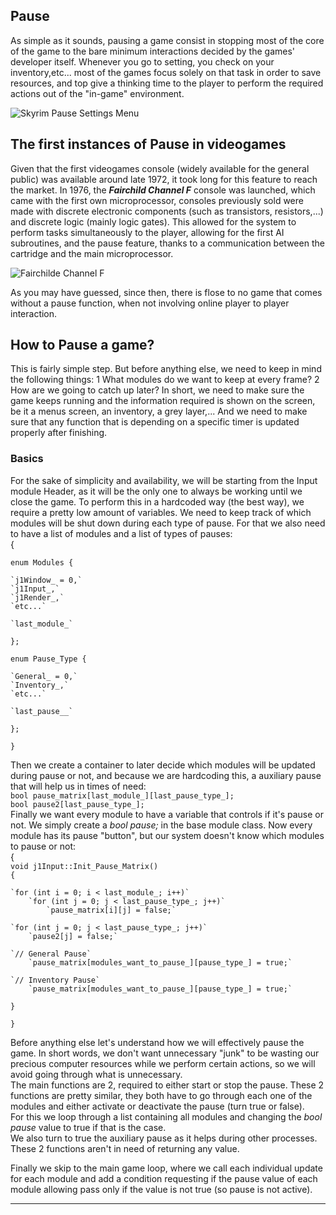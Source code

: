 
## Pause
As simple as it sounds, pausing a game consist in stopping most of the core of the game to the bare minimum interactions decided by the games' developer itself. Whenever you go to setting, you check on your inventory,etc... most of the games focus solely on that task in order to save resources, and top give a thinking time to the player to perform the required actions out of the "in-game" environment.

![Skyrim Pause Settings Menu](http://i.imgur.com/qOyXw.jpg)

## The first instances of Pause in videogames  
Given that the first videogames console (widely available for the general public) was available around late 1972, it took long for this feature to reach the market. In 1976, the **_Fairchild Channel F_** console was launched, which came with the first own microprocessor, consoles previously sold were made with discrete electronic components (such as transistors, resistors,...) and discrete logic (mainly logic gates).  This allowed for the system to perform tasks simultaneously to the player, allowing for the first AI subroutines, and the pause feature, thanks to a communication between the cartridge and the main microprocessor.

![Fairchilde Channel F](https://cdn.arstechnica.net/wp-content/uploads/2016/02/Fairchild-Channel-F-640x421.jpg)

As you may have guessed, since then, there is flose to no game that comes without a pause function, when not involving online player to player interaction.

## How to Pause a game?  
This is fairly simple step. But before anything else, we need to keep in mind the following things:
1 What modules do we want to keep at every frame?
2 How are we going to catch up later?
In short, we need to make sure the game keeps running and the information required is shown on the screen, be it a menus screen, an inventory, a grey layer,...
And we need to make sure that any function that is depending on a specific timer is updated properly after finishing.

### Basics
For the sake of simplicity and availability, we will be starting from the Input module Header, as it will be the only one to always be working until we close the game. 
To perform this in a hardcoded way (the best way), we require a pretty low amount of variables. We need to keep track of which modules will be shut down during each type of pause. For that we also need to have a list of modules and a list of types of pauses:  
{	

 `enum Modules {`  
 
	`j1Window_ = 0,`  
	`j1Input_,`  
	`j1Render_,`  
	`etc...`  
	
	`last_module_`  
	
`};`  
  
`enum Pause_Type {`  

	`General_ = 0,`  
	`Inventory_,`  
	`etc...`  
  	
	`last_pause__`  

`};`    
  
	}

Then we create a container to later decide which modules will be updated during pause or not, and because we are hardcoding this, a auxiliary pause that will help us in times of need:  
`bool pause_matrix[last_module_][last_pause_type_];`  
`bool pause2[last_pause_type_];`  
Finally we want every module to have a variable that controls if it's pause or not. We simply create a _*bool pause;*_ in the base module class. Now every module has its pause "button", but our system doesn't know which modules to pause or not:  
{	  
`void j1Input::Init_Pause_Matrix()`  
`{`  
  
	`for (int i = 0; i < last_module_; i++)`  
		`for (int j = 0; j < last_pause_type_; j++)`  
			`pause_matrix[i][j] = false;`  

	`for (int j = 0; j < last_pause_type_; j++)`  
		`pause2[j] = false;`  

	`// General Pause`  
		`pause_matrix[modules_want_to_pause_][pause_type_] = true;`  

	`// Inventory Pause`  
		`pause_matrix[modules_want_to_pause_][pause_type_] = true;`  
`}`  
  
	}  
Before anything else let's understand how we will effectively pause the game. In short words, we don't want unnecessary "junk" to be wasting our precious computer resources while we perform certain actions, so we will avoid going through what is unnecessary.  
The main functions are 2, required to either start or stop the pause. These 2 functions are pretty similar, they both have to go through each one of the modules and either activate or deactivate the pause (turn true or false).  
For this we loop through a list containing all modules and changing the _*bool pause*_ value to true if that is the case.  
We also turn to true the auxiliary pause as it helps during other processes.  
These 2 functions aren't in need of returning any value.  

Finally we skip to the main game loop, where we call each individual update for each module and add a condition requesting if the pause value of each module allowing pass only if the value is not true (so pause is not active).
___________________________________________________________________________________________________________________
